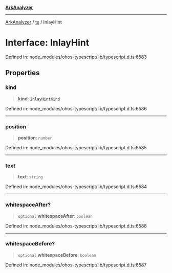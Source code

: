 [**ArkAnalyzer**](../../../../README.md)

***

[ArkAnalyzer](../../../../globals.md) / [ts](../README.md) / InlayHint

# Interface: InlayHint

Defined in: node\_modules/ohos-typescript/lib/typescript.d.ts:6583

## Properties

### kind

> **kind**: [`InlayHintKind`](../enumerations/InlayHintKind.md)

Defined in: node\_modules/ohos-typescript/lib/typescript.d.ts:6586

***

### position

> **position**: `number`

Defined in: node\_modules/ohos-typescript/lib/typescript.d.ts:6585

***

### text

> **text**: `string`

Defined in: node\_modules/ohos-typescript/lib/typescript.d.ts:6584

***

### whitespaceAfter?

> `optional` **whitespaceAfter**: `boolean`

Defined in: node\_modules/ohos-typescript/lib/typescript.d.ts:6588

***

### whitespaceBefore?

> `optional` **whitespaceBefore**: `boolean`

Defined in: node\_modules/ohos-typescript/lib/typescript.d.ts:6587
